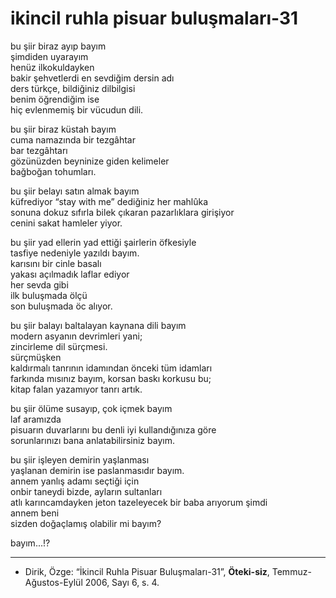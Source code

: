 # ikincil ruhla pisuar buluşmaları-31

bu şiir biraz ayıp bayım  
şimdiden uyarayım  
henüz ilkokuldayken  
bakir şehvetlerdi en sevdiğim dersin adı  
ders türkçe, bildiğiniz dilbilgisi  
benim öğrendiğim ise  
hiç evlenmemiş bir vücudun dili.

bu şiir biraz küstah bayım  
cuma namazında bir tezgâhtar  
bar tezgâhtarı  
gözünüzden beyninize giden kelimeler  
bağboğan tohumları.

bu şiir belayı satın almak bayım  
küfrediyor “stay with me” dediğiniz her mahlûka  
sonuna dokuz sıfırla bilek çıkaran pazarlıklara girişiyor  
cenini sakat hamleler yiyor.

bu şiir yad ellerin yad ettiği şairlerin öfkesiyle  
tasfiye nedeniyle yazıldı bayım.  
karısını bir cinle basalı  
yakası açılmadık laflar ediyor  
her sevda gibi  
ilk buluşmada ölçü  
son buluşmada öc alıyor.

bu şiir balayı baltalayan kaynana dili bayım  
modern asyanın devrimleri yani;  
zincirleme dil sürçmesi.  
sürçmüşken  
kaldırmalı tanrının idamından önceki tüm idamları  
farkında mısınız bayım, korsan baskı korkusu bu;  
kitap falan yazamıyor tanrı artık.

bu şiir ölüme susayıp, çok içmek bayım  
laf aramızda  
pisuarın duvarlarını bu denli iyi kullandığınıza göre  
sorunlarınızı bana anlatabilirsiniz bayım.

bu şiir işleyen demirin yaşlanması  
yaşlanan demirin ise paslanmasıdır bayım.  
annem yanlış adamı seçtiği için  
onbir taneydi bizde, ayların sultanları  
atlı karıncamdayken jeton tazeleyecek bir baba arıyorum şimdi  
annem beni  
sizden doğaçlamış olabilir mi bayım?

bayım...!?

--- 
- Dirik, Özge: “İkincil Ruhla Pisuar Buluşmaları-31”, **Öteki-siz**, Temmuz-Ağustos-Eylül 2006, Sayı 6, s. 4.
